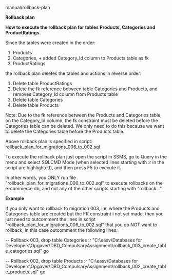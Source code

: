 manual/rollback-plan

**Rollback plan**

**How to execute the rollback plan for tables Products, Categories and ProductRatings.**

Since the tables were created in the order: 
1. Products
2. Categories, + added Category_Id column to Products table as fk 
3. ProductRatings

the rollback plan deletes the tables and actions in reverse order:
1. Delete table ProductRatings
2. Delete the fk reference between table Categories and Products, and removes Category_Id column from Products table
3. Delete table Categories
5. Delete table Products


Note: Due to the fk reference between the Products and Categories table, on the Category_Id column, the fk constraint must be deleted before the Categories table can be deleted. We only need to do this because we want to delete the Categories table before the Products table.

Above rollback plan is specified in script: rollback_plan_for_migrations_006_to_002.sql

To execute the rollback plan just open the script in SSMS, go to Query in the menu and select SQLCMD Mode (when selected lines starting with :r in the script are highlighted), and then press F5 to execute it.

In other words, you ONLY run file "rollback_plan_for_migrations_006_to_002.sql" to execute rollbacks on the e-commerce db, and not any of the other scripts starting with "rollback...".

**Example**

 If you only want to rollback to migration 003, i.e. where the Products and Categories table are created but the FK constraint i not yet made, then you just need to outcomment the lines in script "rollback_plan_for_migrations_006_to_002.sql" that you do NOT want to rollback, in this case outcomment the following lines:

-- Rollback 003, drop table Categories
:r "C:\easv\Databases for Developers\Opgaver\DBD_CompulsaryAssignment\rollback_003_create_table_categories.sql"
go

-- Rollback 002, drop table Products
:r "C:\easv\Databases for Developers\Opgaver\DBD_CompulsaryAssignment\rollback_002_create_table_products.sql"
go
